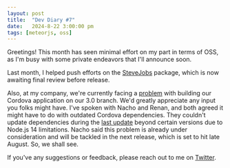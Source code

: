 ```yaml
---
layout: post
title:  "Dev Diary #7"
date:   2024-8-22 3:00:00 pm
tags: [meteorjs, oss]
---
```


Greetings! This month has seen minimal effort on my part in terms of OSS, as I'm busy with some private endeavors that I'll announce soon.

Last month, I helped push efforts on the [SteveJobs](https://github.com/msavin/SteveJobs/pull/112) package, which is now awaiting final review before release.

Also, at my company, we're currently facing a [problem](https://github.com/havesource/cordova-plugin-push/issues/282) with building our Cordova application on our 3.0 branch. We'd greatly appreciate any input you folks might have. I've spoken with Nacho and Renan, and both agreed it might have to do with outdated Cordova dependencies. They couldn't update dependencies during the [last update](https://github.com/meteor/meteor/pull/12785) beyond certain versions due to Node.js 14 limitations. Nacho said this problem is already under consideration and will be tackled in the next release, which is set to hit late August. So, we shall see.

If you've any suggestions or feedback, please reach out to me on [Twitter](https://twitter.com/HarryAdel2).